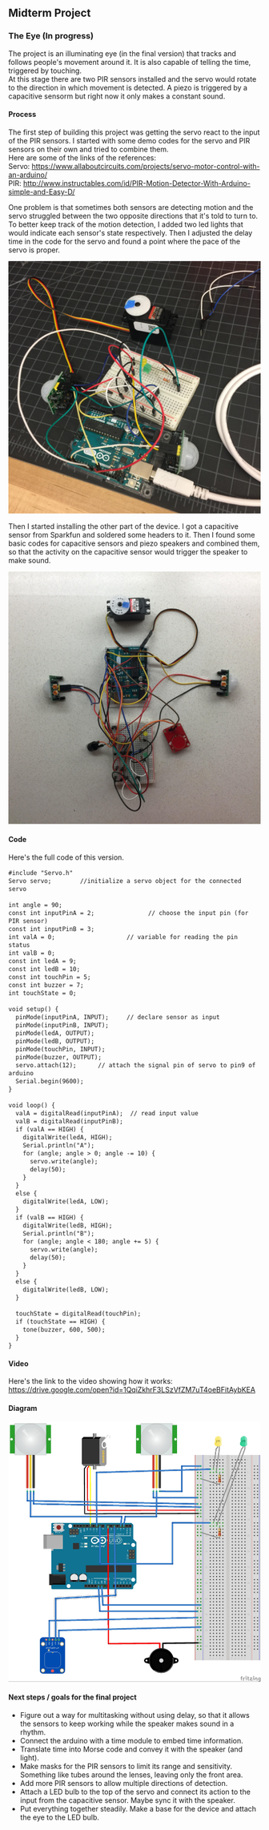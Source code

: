 ## Midterm Project

### The Eye (In progress)

The project is an illuminating eye (in the final version) that tracks and follows people's movement around it. It is also capable of telling the time, triggered by touching. </br>
At this stage there are two PIR sensors installed and the servo would rotate to the direction in which movement is detected. A piezo is triggered by a capacitive sensorm but right now it only makes a constant sound. </br>

#### Process

The first step of building this project was getting the servo react to the input of the PIR sensors. I started with some demo codes for the servo and PIR sensors on their own and tried to combine them.</br>
Here are some of the links of the references: </br>
Servo: https://www.allaboutcircuits.com/projects/servo-motor-control-with-an-arduino/ </br>
PIR: http://www.instructables.com/id/PIR-Motion-Detector-With-Arduino-simple-and-Easy-D/ </br>

One problem is that sometimes both sensors are detecting motion and the servo struggled between the two opposite directions that it's told to turn to. To better keep track of the motion detection, I added two led lights that would indicate each sensor's state respectively. Then I adjusted the delay time in the code for the servo and found a point where the pace of the servo is proper. </br>
<html>
  <img src="https://github.com/JinghanLuo/DigitalElectronics/blob/master/MidtermProject/images/process.jpg" />
</html>

Then I started installing the other part of the device. I got a capacitive sensor from Sparkfun and soldered some headers to it. Then I found some basic codes for capacitive sensors and piezo speakers and combined them, so that the activity on the capacitive sensor would trigger the speaker to make sound. </br>

<html>
  <img src="https://github.com/JinghanLuo/DigitalElectronics/blob/master/MidtermProject/images/process2.jpg" />
</html>

#### Code
Here's the full code of this version. </br>
  
    #include "Servo.h"
    Servo servo;        //initialize a servo object for the connected servo

    int angle = 90;
    const int inputPinA = 2;               // choose the input pin (for PIR sensor)
    const int inputPinB = 3;
    int valA = 0;                    // variable for reading the pin status
    int valB = 0;
    const int ledA = 9;
    const int ledB = 10;
    const int touchPin = 5;
    const int buzzer = 7;
    int touchState = 0;

    void setup() {
      pinMode(inputPinA, INPUT);     // declare sensor as input
      pinMode(inputPinB, INPUT);
      pinMode(ledA, OUTPUT);
      pinMode(ledB, OUTPUT);
      pinMode(touchPin, INPUT);
      pinMode(buzzer, OUTPUT);
      servo.attach(12);      // attach the signal pin of servo to pin9 of arduino
      Serial.begin(9600);
    }

    void loop() {
      valA = digitalRead(inputPinA);  // read input value
      valB = digitalRead(inputPinB);
      if (valA == HIGH) {
        digitalWrite(ledA, HIGH);
        Serial.println("A");
        for (angle; angle > 0; angle -= 10) {
          servo.write(angle);
          delay(50);
        }
      }
      else {
        digitalWrite(ledA, LOW);
      }
      if (valB == HIGH) {
        digitalWrite(ledB, HIGH);
        Serial.println("B");
        for (angle; angle < 180; angle += 5) {
          servo.write(angle);
          delay(50);
        }
      }
      else {
        digitalWrite(ledB, LOW);
      }

      touchState = digitalRead(touchPin);
      if (touchState == HIGH) {
        tone(buzzer, 600, 500);
      }
    }
    
#### Video 
Here's the link to the video showing how it works: </br>
https://drive.google.com/open?id=1QqiZkhrF3LSzVfZM7uT4oeBFitAybKEA

#### Diagram </br>
<html>
    <img src="https://github.com/JinghanLuo/DigitalElectronics/blob/master/MidtermProject/images/schematic.jpg" />
</html>

#### Next steps / goals for the final project
- Figure out a way for multitasking without using delay, so that it allows the sensors to keep working while the speaker makes sound in a rhythm. </br>
- Connect the arduino with a time module to embed time information. </br>
- Translate time into Morse code and convey it with the speaker (and light). </br>
- Make masks for the PIR sensors to limit its range and sensitivity. Something like tubes around the lenses, leaving only the front area. </br>
- Add more PIR sensors to allow multiple directions of detection. </br>
- Attach a LED bulb to the top of the servo and connect its action to the input from the capacitive sensor. Maybe sync it with the speaker. </br>
- Put everything together steadily. Make a base for the device and attach the eye to the LED bulb. </br>
